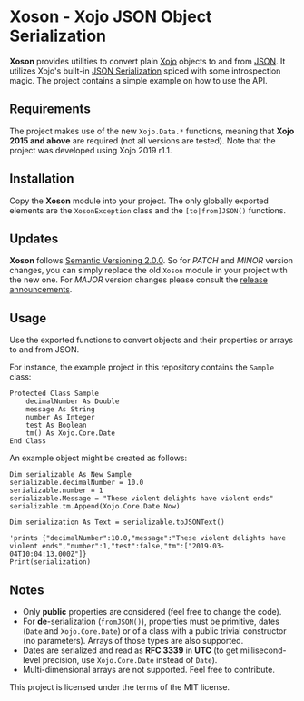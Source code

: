 # Xoson - Xojo JSON Object Serialization

__Xoson__ provides utilities to convert plain [Xojo](https://www.xojo.com/) objects to and from [JSON](https://json.org/). It utilizes Xojo's built-in [JSON Serialization](https://documentation.xojo.com/topics/file_management/reading_and_writing_data_in_json_format.html) spiced with some introspection magic. The project contains a simple example on how to use the API.

## Requirements

The project makes use of the new `Xojo.Data.*` functions, meaning that **Xojo 2015 and above** are required (not all versions are tested). Note that the project was developed using Xojo 2019 r1.1.

## Installation

Copy the __Xoson__ module into your project. The only globally exported elements are the `XosonException` class and the `[to|from]JSON()` functions.

## Updates

__Xoson__ follows [Semantic Versioning 2.0.0](https://semver.org/). So for _PATCH_ and _MINOR_ version changes, you can simply replace the old `Xoson` module in your project with the new one. For _MAJOR_ version changes please consult the [release announcements](https://github.com/Topheee/xoson/releases).

## Usage

Use the exported functions to convert objects and their properties or arrays to and from JSON.

For instance, the example project in this repository contains the `Sample` class:
```
Protected Class Sample
    decimalNumber As Double
    message As String
    number As Integer
    test As Boolean
    tm() As Xojo.Core.Date
End Class
```

An example object might be created as follows:
```
Dim serializable As New Sample
serializable.decimalNumber = 10.0
serializable.number = 1
serializable.Message = "These violent delights have violent ends"
serializable.tm.Append(Xojo.Core.Date.Now)

Dim serialization As Text = serializable.toJSONText()

'prints {"decimalNumber":10.0,"message":"These violent delights have violent ends","number":1,"test":false,"tm":["2019-03-04T10:04:13.000Z"]}
Print(serialization)
```

## Notes

* Only **public** properties are considered (feel free to change the code).
* For **de**-serialization (`fromJSON()`), properties must be primitive, dates (`Date` and `Xojo.Core.Date`) or of a class with a public trivial constructor (no parameters). Arrays of those types are also supported.
* Dates are serialized and read as **RFC 3339** in **UTC** (to get millisecond-level precision, use `Xojo.Core.Date` instead of `Date`).
* Multi-dimensional arrays are not supported. Feel free to contribute.

This project is licensed under the terms of the MIT license.
